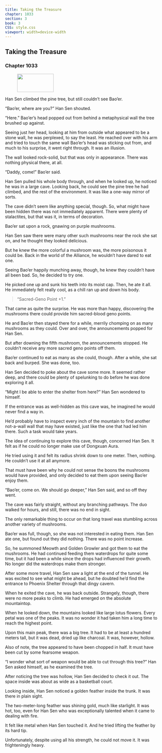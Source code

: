 ```yaml
---
title: Taking the Treasure
chapter: 1033
section: 3
book: 3
CSS: style.css
viewport: width=device-width
---
```


## Taking the Treasure

### Chapter 1033

<figure>
	<img src="../Images/gem.gif" alt="" id="gem" width="120" height="60" />
</figure>

Han Sen climbed the pine tree, but still couldn’t see Bao’er.

“Bao’er, where are you?” Han Sen shouted.

“Here.” Bao’er’s head popped out from behind a metaphysical wall the tree brushed up against.

Seeing just her head, looking at him from outside what appeared to be a stone wall, he was perplexed, to say the least. He reached over with his arm and tried to touch the same wall Bao’er’s head was sticking out from, and much to his surprise, it went right through. It was an illusion.

The wall looked rock-solid, but that was only in appearance. There was nothing physical there, at all.

“Daddy, come!” Bao’er said.

Han Sen pulled his whole body through, and when he looked up, he noticed he was in a large cave. Looking back, he could see the pine tree he had climbed, and the rest of the environment. It was like a one-way mirror of sorts.

The cave didn’t seem like anything special, though. So, what might have been hidden there was not immediately apparent. There were plenty of stalactites, but that was it, in terms of decoration.

Bao’er sat upon a rock, gnawing on purple mushrooms.

Han Sen saw there were many other such mushrooms near the rock she sat on, and he thought they looked delicious.

But he knew the more colorful a mushroom was, the more poisonous it could be. Back in the world of the Alliance, he wouldn’t have dared to eat one.

Seeing Bao’er happily munching away, though, he knew they couldn’t have all been bad. So, he decided to try one.

He picked one up and sunk his teeth into its moist cap. Then, he ate it all. He immediately felt really cool, as a chill ran up and down his body.

> “Sacred-Geno Point +1.”

That came as quite the surprise. He was more than happy, discovering the mushrooms there could provide him sacred-blood geno points.

He and Bao’er then stayed there for a while, merrily chomping on as many mushrooms as they could. Over and over, the announcements popped for Han Sen.

But after downing the fifth mushroom, the announcements stopped. He couldn’t receive any more sacred geno points off them.

Bao’er continued to eat as many as she could, though. After a while, she sat back and burped. She was done, too.

Han Sen decided to poke about the cave some more. It seemed rather deep, and there could be plenty of spelunking to do before he was done exploring it all.

“Might I be able to enter the shelter from here?” Han Sen wondered to himself.

If the entrance was as well-hidden as this cave was, he imagined he would never find a way in.

He’d probably have to inspect every inch of the mountain to find another not-a-wall wall that may have existed, just like the one that had led him there. Such a task would take years.

The idea of continuing to explore this cave, though, concerned Han Sen. It felt as if he could no longer make use of Dongxuan Aura.

He tried using it and felt its radius shrink down to one meter. Then, nothing. He couldn’t use it at all anymore.

That must have been why he could not sense the boons the mushrooms would have provided, and only decided to eat them upon seeing Bao’er enjoy them.

“Bao’er, come on. We should go deeper,” Han Sen said, and so off they went.

The cave was fairly straight, without any branching pathways. The duo walked for hours, and still, there was no end in sight.

The only remarkable thing to occur on that long travel was stumbling across another variety of mushrooms.

Bao’er was full, though, so she was not interested in eating them. Han Sen ate one, but found out they did nothing. There was no point increase.

So, he summoned Meowth and Golden Growler and got them to eat the mushrooms. He had continued feeding them waterdrops for quite some time, but it had been a while since the drops had influenced their growth. No longer did the waterdrops make them stronger.

After some more travel, Han Sen saw a light at the end of the tunnel. He was excited to see what might be ahead, but he doubted he’d find the entrance to Phoenix Shelter through that dingy cavern.

When he exited the cave, he was back outside. Strangely, though, there were no more peaks to climb. He had emerged on the absolute mountaintop.

When he looked down, the mountains looked like large lotus flowers. Every petal was one of the peaks. It was no wonder it had taken him a long time to reach the highest point.

Upon this main peak, there was a big tree. It had to be at least a hundred meters tall, but it was dead, dried up like charcoal. It was, however, hollow.

Also of note, the tree appeared to have been chopped in half. It must have been cut by some fearsome weapon.

“I wonder what sort of weapon would be able to cut through this tree?” Han Sen asked himself, as he examined the tree.

After noticing the tree was hollow, Han Sen decided to check it out. The space inside was about as wide as a basketball court.

Looking inside, Han Sen noticed a golden feather inside the trunk. It was there in plain sight.

The two-meter-long feather was shining gold, much like starlight. It was hot, too, even for Han Sen who was exceptionally talented when it came to dealing with fire.

It felt like metal when Han Sen touched it. And he tried lifting the feather by its hard tip.

Unfortunately, despite using all his strength, he could not move it. It was frighteningly heavy.